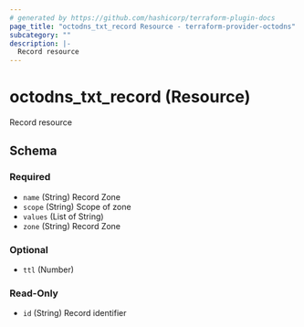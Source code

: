 ```yaml
---
# generated by https://github.com/hashicorp/terraform-plugin-docs
page_title: "octodns_txt_record Resource - terraform-provider-octodns"
subcategory: ""
description: |-
  Record resource
---
```


# octodns_txt_record (Resource)

Record resource



<!-- schema generated by tfplugindocs -->
## Schema

### Required

- `name` (String) Record Zone
- `scope` (String) Scope of zone
- `values` (List of String)
- `zone` (String) Record Zone

### Optional

- `ttl` (Number)

### Read-Only

- `id` (String) Record identifier

